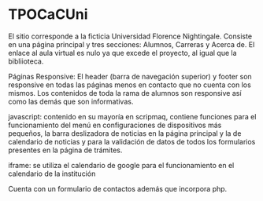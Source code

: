 # TPOCaCUni

El sitio corresponde a la ficticia Universidad Florence Nightingale. Consiste en una página principal y tres secciones: Alumnos, Carreras y Acerca de. El enlace al aula virtual es nulo ya que excede el proyecto, al igual que la bibliioteca.

Páginas Responsive: El header (barra de navegación superior) y footer son responsive en todas las páginas menos en contacto que no cuenta con los mismos. Los contenidos de toda la rama de alumnos son responsive así como las demás que son informativas.

javascript: contenido en su mayoría en scripmaq, contiene funciones para el funcionamiento del menú en configuraciones de dispositivos más pequeños, la barra deslizadora de noticias en la página principal y la de calendario de noticias y para la validación de datos de todos los formularios presentes en la página de trámites.

iframe: se utiliza el calendario de google para el funcionamiento en el calendario de la institución

Cuenta con un formulario de contactos además que incorpora php.


